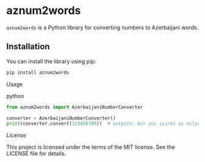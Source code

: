 # aznum2words

`aznum2words` is a Python library for converting numbers to Azerbaijani words.

## Installation

You can install the library using pip:

```bash
pip install aznum2words
```
Usage

python
```py
from aznum2words import AzerbaijaniNumberConverter

converter = AzerbaijaniNumberConverter()
print(converter.convert(123456789))  # outputs: bir yüz iyirmi üç milyon dörd yüz əlli altı min yeddi yüz səkkiz doqquz
```
License

This project is licensed under the terms of the MIT license. See the LICENSE file for details.
